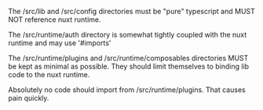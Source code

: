 The /src/lib and /src/config directories must be "pure" typescript and MUST NOT reference nuxt runtime.

The /src/runtime/auth directory is somewhat tightly coupled with the nuxt runtime and may use '#imports'

The /src/runtime/plugins and /src/runtime/composables directories MUST be kept as minimal as possible. They should limit themselves to binding lib code to the nuxt runtime.

Absolutely no code should import from /src/runtime/plugins. That causes pain quickly.
